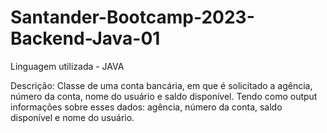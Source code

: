 # Santander-Bootcamp-2023-Backend-Java-01

Linguagem utilizada - JAVA

Descrição:
Classe de uma conta bancária, em que é solicitado a agência, número da conta, nome do usuário e saldo disponível. Tendo como output informações sobre esses dados: agência, número da conta, saldo disponível e nome do usuário.
